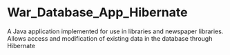 # War_Database_App_Hibernate
A Java application implemented for use in libraries and newspaper libraries. Allows access and modification of existing data in the database through Hibernate
